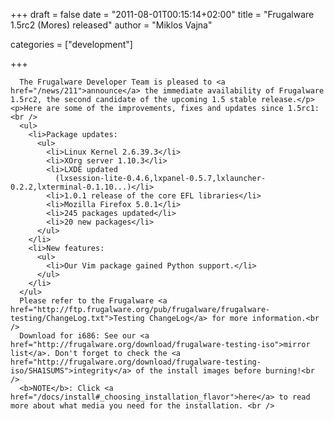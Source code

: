
+++
draft = false
date = "2011-08-01T00:15:14+02:00"
title = "Frugalware 1.5rc2 (Mores) released"
author = "Miklos Vajna"

categories = ["development"]

+++

      The Frugalware Developer Team is pleased to <a href="/news/211">announce</a> the immediate availability of Frugalware 1.5rc2, the second candidate of the upcoming 1.5 stable release.</p>
    <p>Here are some of the improvements, fixes and updates since 1.5rc1:<br />
      <ul>
        <li>Package updates:
          <ul>
            <li>Linux Kernel 2.6.39.3</li>
            <li>XOrg server 1.10.3</li>
            <li>LXDE updated
              (lxsession-lite-0.4.6,lxpanel-0.5.7,lxlauncher-0.2.2,lxterminal-0.1.10...)</li>
            <li>1.0.1 release of the core EFL libraries</li>
            <li>Mozilla Firefox 5.0.1</li>
            <li>245 packages updated</li>
            <li>20 new packages</li>
          </ul>
        </li>
        <li>New features:
          <ul>
            <li>Our Vim package gained Python support.</li>
          </ul>
        </li>
      </ul>
      Please refer to the Frugalware <a href="http://ftp.frugalware.org/pub/frugalware/frugalware-testing/ChangeLog.txt">Testing ChangeLog</a> for more information.<br />
      Download for i686: See our <a href="http://frugalware.org/download/frugalware-testing-iso">mirror list</a>. Don't forget to check the <a href="http://frugalware.org/download/frugalware-testing-iso/SHA1SUMS">integrity</a> of the install images before burning!<br />
      <b>NOTE</b>: Click <a href="/docs/install#_choosing_installation_flavor">here</a> to read more about what media you need for the installation. <br />
      
    